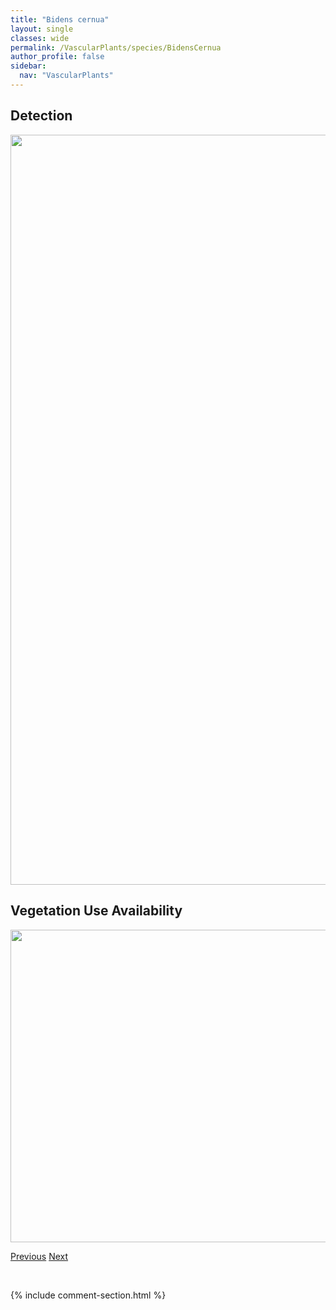 ```yaml
---
title: "Bidens cernua"
layout: single
classes: wide
permalink: /VascularPlants/species/BidensCernua
author_profile: false
sidebar:
  nav: "VascularPlants"
---
```


<h2>Detection</h2>

<a href="https://drive.google.com/uc?export=view&id=1h-OHOujP7F1GfHQF3u6PWmUx6z0f8aMn">
<img src="https://drive.google.com/uc?export=view&id=1h-OHOujP7F1GfHQF3u6PWmUx6z0f8aMn" height = "1200" width = "800">
</a>


<h2>Vegetation Use Availability</h2>

<a href="https://drive.google.com/uc?export=view&id=1gQOjDOGkaia6e9HFK-DfDZaha6b2_Pna">
<img src="https://drive.google.com/uc?export=view&id=1gQOjDOGkaia6e9HFK-DfDZaha6b2_Pna" height = "500" width = "1000">
</a>


<a href="/DevelopmentWebsite/VascularPlants/species/BetulaxSargentii" class="pagination--pager" title="Betula x sargentii">Previous</a> <a href="/DevelopmentWebsite/VascularPlants/species/BistortaBistortoides" class="pagination--pager" title="Bistorta bistortoides">Next</a>

<p>&nbsp;</p>

{% include comment-section.html %}
